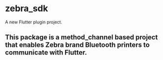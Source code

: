 # zebra_sdk

A new Flutter plugin project.

## This package is a method_channel based project that enables Zebra brand Bluetooth printers to communicate with Flutter.

